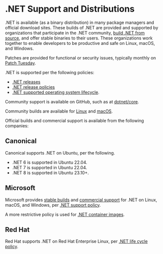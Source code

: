 # .NET Support and Distributions

.NET is available (as a binary distribution) in many package managers and official download sites. These builds of .NET are provided and supported by organizations that participate in the .NET community, [build .NET from source](https://github.com/dotnet/dotnet), and offer stable binaries to their users. These organizations work together to enable developers to be productive and safe on Linux, macOS, and Windows.

Patches are provided for functional or security issues, typically monthly on [Patch Tuesday](https://en.wikipedia.org/wiki/Patch_Tuesday).

.NET is supported per the following policies:

* [.NET releases](releases.md)
* [.NET release policies](release-policies.md)
* [.NET supported operating system lifecycle](os-lifecycle-policy.md).

Community support is available on GitHub, such as at [dotnet/core](https://github.com/dotnet/core).

Community builds are available for [Linux](linux.md) and [macOS](https://formulae.brew.sh/cask/dotnet-sdk). 

Official builds and commercial support is available from the following companies:

## Canonical

Canonical supports .NET on Ubuntu, per the following.

- .NET 6 is supported in Ubuntu 22.04.
- .NET 7 is supported in Ubuntu 22.04.
- .NET 8 is supported in Ubuntu 23.10+.

## Microsoft

Microsoft provides [stable builds](https://dotnet.microsoft.com/download) and [commercial support](https://support.serviceshub.microsoft.com/supportforbusiness/onboarding) for .NET on Linux, macOS, and Windows, per [.NET support policy](https://dotnet.microsoft.com/platform/support/policy).

A more restrictive policy is used for [.NET container images](https://github.com/dotnet/dotnet-docker/blob/main/documentation/supported-platforms.md).

## Red Hat

Red Hat supports .NET on Red Hat Enterprise Linux, per [.NET life cycle policy](https://access.redhat.com/support/policy/updates/net-core).
